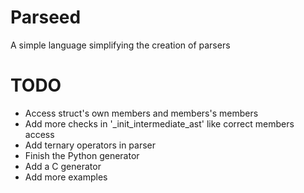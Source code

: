 # Parseed

A simple language simplifying the creation of parsers

# TODO

- Access struct's own members and members's members
- Add more checks in '_init_intermediate_ast' like correct members access
- Add ternary operators in parser
- Finish the Python generator
- Add a C generator
- Add more examples